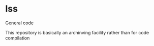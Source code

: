 # lss
General code 

This repository is basically an archinving facility rather than for code compilation
